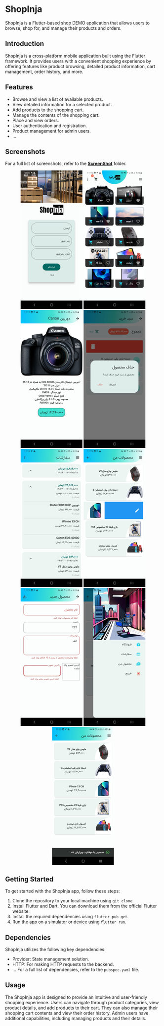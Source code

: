 # ShopInja

ShopInja is a Flutter-based shop DEMO application that allows users to browse, shop for, and manage their products and orders. 

## Introduction
ShopInja is a cross-platform mobile application built using the Flutter framework. It provides users with a convenient shopping experience by offering features like product browsing, detailed product information, cart management, order history, and more.

## Features
- Browse and view a list of available products.
- View detailed information for a selected product.
- Add products to the shopping cart.
- Manage the contents of the shopping cart.
- Place and view orders.
- User authentication and registration.
- Product management for admin users.
- ...

## Screenshots
For a full list of screenshots, refer to the **[ScreenShot](https://github.com/KiarashKiani79/ShopInja/tree/main/ScreenShots)** folder.

<div align="center">
    <img src="https://github.com/KiarashKiani79/ShopInja/blob/main/ScreenShots/signUp.jpg" alt="signUpPage" width="200"/>
    <img src="https://github.com/KiarashKiani79/ShopInja/blob/main/ScreenShots/productOverview.jpg" alt="homepage" width="200"/>
  <img src="https://github.com/KiarashKiani79/ShopInja/blob/main/ScreenShots/productDetail1.jpg" alt="detailpage" width="200"/>
    <img src="https://github.com/KiarashKiani79/ShopInja/blob/main/ScreenShots/deleteAlertDialog1.jpg" alt="cartpage" width="200"/>
    <img src="https://github.com/KiarashKiani79/ShopInja/blob/main/ScreenShots/orders.jpg" alt="orderpage" width="200"/>
  <img src="https://github.com/KiarashKiani79/ShopInja/blob/main/ScreenShots/editUserProduct.jpg" alt="userpage" width="200"/>
  <img src="https://github.com/KiarashKiani79/ShopInja/blob/main/ScreenShots/addUserProductScreen.jpg" alt="formpage" width="200"/>
  <img src="https://github.com/KiarashKiani79/ShopInja/blob/main/ScreenShots/drawer.jpg" alt="drawer" width="200"/>
  <img src="https://github.com/KiarashKiani79/ShopInja/blob/main/ScreenShots/confirmEditSnackbar.jpg" alt="snackbar" width="200"/>
</div>

## Getting Started
To get started with the ShopInja app, follow these steps:
1. Clone the repository to your local machine using `git clone`.
2. Install Flutter and Dart. You can download them from the official Flutter website.
3. Install the required dependencies using `flutter pub get`.
4. Run the app on a simulator or device using `flutter run`.

## Dependencies
ShopInja utilizes the following key dependencies:
- Provider: State management solution.
- HTTP: For making HTTP requests to the backend.
- ...
For a full list of dependencies, refer to the `pubspec.yaml` file.

## Usage
The ShopInja app is designed to provide an intuitive and user-friendly shopping experience. Users can navigate through product categories, view product details, and add products to their cart. They can also manage their shopping cart contents and view their order history.
Admin users have additional capabilities, including managing products and their details.
